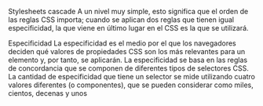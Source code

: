 Stylesheets cascade
A un nivel muy simple, esto significa que el orden de las reglas CSS importa;
 cuando se aplican dos reglas que tienen igual especificidad, la que viene en último lugar en el CSS es la que se utilizará.

Especificidad
La especificidad es el medio por el que los navegadores deciden 
qué valores de propiedades CSS son los más relevantes para un elemento y, por tanto, se aplicarán.
 La especificidad se basa en las reglas de concordancia que se componen de diferentes tipos de selectores CSS.
La cantidad de especificidad que tiene un selector se mide utilizando
 cuatro valores diferentes (o componentes), que se pueden considerar como miles, cientos, decenas y unos